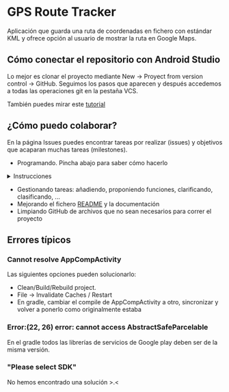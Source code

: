 # GPS Route Tracker

Aplicación que guarda una ruta de coordenadas en fichero con estándar KML y ofrece opción al usuario de mostrar la ruta en Google Maps.

## Cómo conectar el repositorio con Android Studio

Lo mejor es clonar el proyecto mediante New -> Proyect from version control -> GitHub.
Seguimos los pasos que aparecen y después accedemos a todas las operaciones git en la pestaña VCS.

También puedes mirar este [tutorial](https://androidstudiofaqs.com/tutoriales/como-usar-git-en-android-studio)

## ¿Cómo puedo colaborar?

En la página Issues puedes encontrar tareas por realizar (issues) y objetivos que acaparan muchas tareas (milestones).
* Programando. Pincha abajo para saber cómo hacerlo
 <details>
     <summary>Instrucciones</summary>
 <p>
  <!-- alternative placement of p shown above -->

  1. Haz un fork del repositorio y posteriormente clone.
  2. Crea una nueva rama y luego haz tus cambios: `git checkout -b <nombre-rama>`
  3. Haz el commit de los cambios: `git commit -am 'Resumen de cambios'`</li>
  4. Sube la nueva rama: `git push origin <nombre-rama>`</li>
  5. Inicia un pull request en el repositorio :D</li>
      </p></details>
	  
	  
* Gestionando tareas: añadiendo, proponiendo funciones, clarificando, clasificando, ...
* Mejorando el fichero [README](README.md) y la documentación
* Limpiando GitHub de archivos que no sean necesarios para correr el proyecto

## Errores típicos

### Cannot resolve AppCompActivity

Las siguientes opciones pueden solucionarlo:

* Clean/Build/Rebuild project.
* File -> Invalidate Caches / Restart
* En gradle, cambiar el compile de AppCompActivity a otro, sincronizar y volver a ponerlo como originalmente estaba

### Error:(22, 26) error: cannot access AbstractSafeParcelable

En el gradle todos las librerías de servicios de Google play deben ser de la misma versión.

### "Please select SDK"

No hemos encontrado una solución >.<

